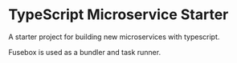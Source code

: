 # TypeScript Microservice Starter

A starter project for building new microservices with typescript.

Fusebox is used as a bundler and task runner.
